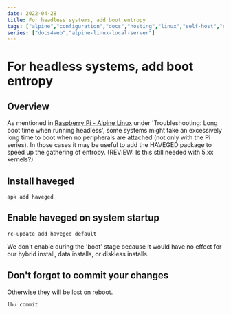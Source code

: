 ```yaml
---
date: 2022-04-28
title: For headless systems, add boot entropy
tags: ["alpine","configuration","docs","hosting","linux","self-host","sysadmin-devops"]
series: ["docs4web","alpine-linux-local-server"]
---
```


# For headless systems, add boot entropy

## Overview

As mentioned in [Raspberry Pi - Alpine Linux](https://wiki.alpinelinux.org/wiki/Raspberry_Pi) under 'Troubleshooting: Long boot time when running headless', some systems might take an excessively long time to boot when no peripherals are attached (not only with the Pi series). In those cases it may be useful to add the HAVEGED package to speed up the gathering of entropy. (REVIEW: Is this still needed with 5.xx kernels?)

Install haveged
---------------

```shell
apk add haveged
```

Enable haveged on system startup
--------------------------------

```shell
rc-update add haveged default
```

We don't enable during the 'boot' stage because it would have no effect for our hybrid install, data installs, or diskless installs.

## Don't forgot to commit your changes

Otherwise they will be lost on reboot.

```shell
lbu commit
```
